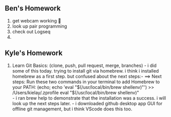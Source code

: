 
## Ben's Homework
  1. get webcam working 🎥
  2. look up pair programming
  3. check out Logseq
  4. 

## Kyle's Homework

  1. Learn Git Basics: (clone, push, pull request, merge, branches)
    - i did some of this today. trying to install git via homebrew. i think i installed homebrew as a first step. but confused about the next steps:- 
      ==> Next steps:
      Run these two commands in your terminal to add Homebrew to your PATH:
      (echo; echo 'eval "$(/usr/local/bin/brew shellenv)"') >> /Users/kielay/.zprofile  
      eval "$(/usr/local/bin/brew shellenv)"  
    - i ran brew help to demonstrate that the installation was a success. i will look up the  next steps later.
    - i downloaded github desktop app GUI for offline git management, but i think VScode does this too.
    
